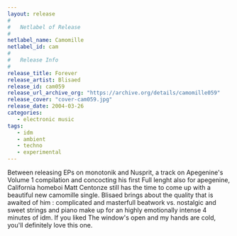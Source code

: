 ```yaml
---
layout: release
#
#   Netlabel of Release
#
netlabel_name: Camomille
netlabel_id: cam
#
#   Release Info
#
release_title: Forever
release_artist: Blisaed
release_id: cam059
release_url_archive_org: "https://archive.org/details/camomille059"
release_cover: "cover-cam059.jpg"
release_date: 2004-03-26
categories:
   - electronic music
tags:
   - idm
   - ambient
   - techno
   - experimental
---
```

Between releasing EPs on monotonik and Nusprit, a track on Apegenine's Volume 1 compilation and concocting his first Full lenght also for apegenine, California homeboi Matt Centonze still has the time to come up with a beautiful new camomille single. Blisaed brings about the quality that is awaited of him : complicated and masterfull beatwork vs. nostalgic and sweet strings and piano make up for an highly emotionally intense 4 minutes of idm. If you liked The window's open and my hands are cold, you'll definitely love this one.
